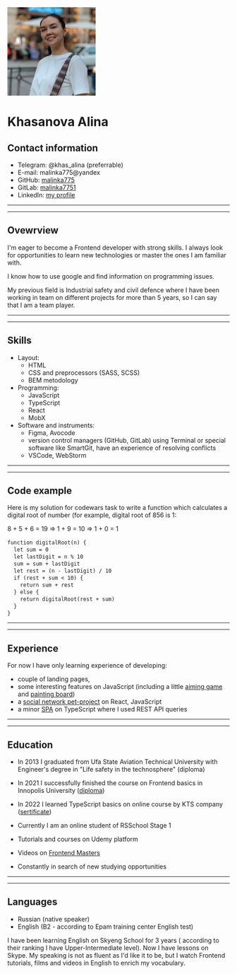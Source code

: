 <img src="./src/photo1.jpg" width="200px" border-radius="100%" overflow="hidden"/>

# Khasanova Alina

## Contact information

- Telegram: @khas_alina (preferrable)
- E-mail: malinka775@yandex
- GitHub: [malinka775](https://github.com/malinka775)
- GitLab: [malinka7751](https://gitlab.com/malinka7751)
- LinkedIn: [my profile](https://www.linkedin.com/in/alina-khasanova-b9a4061ba/)

******
******

## Ovewrview

I'm eager to become a Frontend developer with strong skills.
I always look for opportunities to learn new technologies or master the ones I am familiar with.

I know how to use google and find information on programming issues.

My previous field is Industrial safety and civil defence where I have been working in team on different projects for more than 5 years, so I can say that I am a team player.

********
********

## Skills

- Layout:
    - HTML
    - CSS and preprocessors (SASS, SCSS)
    - BEM metodology
- Programming:
    - JavaScript
    - TypeScript
    - React
    - MobX
- Software and instruments:
    - Figma, Avocode
    - version control managers (GitHub, GitLab) using Terminal or special software like SmartGit, have an experience of resolving conflicts
    - VSCode, WebStorm

******
******

## Code example

Here is my solution for codewars task to write a function which calculates a digital root of number (for example, digital root of 856 is 1:

8 + 5 + 6 = 19   =>   1 + 9 = 10   =>   1 + 0 = 1
```
function digitalRoot(n) {
  let sum = 0
  let lastDigit = n % 10
  sum = sum + lastDigit
  let rest = (n - lastDigit) / 10
  if (rest + sum < 10) {
    return sum + rest
  } else {
    return digitalRoot(rest + sum)
  }
}
```

******
******

## Experience

For now I have only learning experience of developing:
- couple of landing pages, 
- some interesting features on JavaScript (including a little [aiming game](https://github.com/malinka775/js_features/tree/master/05-aim-game-sources) and [painting board](https://github.com/malinka775/js_features/tree/master/04-board-sources))
- a [social network pet-project](https://gitlab.com/malinka7751/khasanova_alina_pcs_frontend_21_09_homeworks/-/tree/my_final_project) on React, JavaScript
- a minor [SPA](https://github.com/malinka775/kts-front-winter-2022) on TypeScript where I used REST API queries

********
********

## Education

* In 2013 I graduated from Ufa State Aviation Technical University with Engineer's degree in "Life safety in the technosphere" (diploma)

* In 2021 I successfully finished the course on Frontend basics in Innopolis University ([diploma](./src/InnopolisDiploma.pdf))

* In 2022 I learned TypeScript basics on online course by KTS company ([sertificate](./src/KTSsertificate.pdf))

* Currently I am an online student of RSSchool Stage 1

* Tutorials and courses on Udemy platform

* Videos on [Frontend Masters](https://frontendmasters.com/)

* Constantly in search of new studying opportunities

********
********

## Languages

* Russian (native speaker)
* English (B2 - according to Epam training center English test)

I have been learning English on Skyeng School for 3 years ( according to their ranking I have Upper-Intermediate level). Now I have lessons on Skype. My speaking is not as fluent as I'd like it to be, but I watch Frontend tutorials, films and videos in English to enrich my vocabulary.



